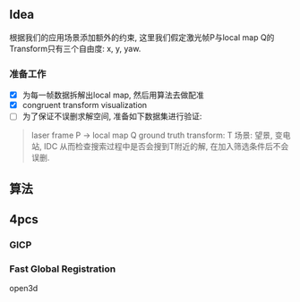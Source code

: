 ## Idea
根据我们的应用场景添加额外的约束, 这里我们假定激光帧P与local map Q的Transform只有三个自由度: x, y, yaw.

### 准备工作
- [x] 为每一帧数据拆解出local map, 然后用算法去做配准
- [x] congruent transform visualization
- [ ] 为了保证不误删求解空间, 准备如下数据集进行验证:
> laser frame P $\to$ local map Q
> ground truth transform: T
场景:
> 望景, 变电站, IDC
从而检查搜索过程中是否会搜到T附近的解, 在加入筛选条件后不会误删.


## 算法
## 4pcs

### GICP

### Fast Global Registration
open3d